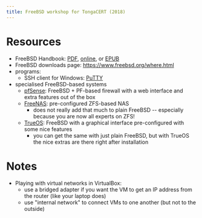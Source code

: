 ```yaml
---
title: FreeBSD workshop for TongaCERT (2018)
---
```


# Resources

* FreeBSD Handbook: [PDF](https://download.freebsd.org/ftp/doc/en/books/handbook/book.pdf), [online](https://www.freebsd.org/doc/en_US.ISO8859-1/books/handbook/), or [EPUB](https://download.freebsd.org/ftp/doc/en/books/handbook/book.epub)
* FreeBSD downloads page: https://www.freebsd.org/where.html
* programs:
    * SSH client for Windows: [PuTTY](https://putty.org/)
* specialised FreeBSD-based systems
    * [pfSense](https://www.pfsense.org/): FreeBSD + PF-based firewall with a web interface and extra features out of the box
    * [FreeNAS](http://www.freenas.org/): pre-configured ZFS-based NAS
        * does not really add that much to plain FreeBSD -- especially because you are now all experts on ZFS!
    * [TrueOS](https://www.trueos.org/): FreeBSD with a graphical interface pre-configured with some nice features
        * you can get the same with just plain FreeBSD, but with TrueOS the nice extras are there right after installation
        
# Notes

* Playing with virtual networks in VirtualBox:
  * use a bridged adapter if you want the VM to get an IP address from the router (like your laptop does)
  * use "internal network" to connect VMs to one another (but not to the outside)

